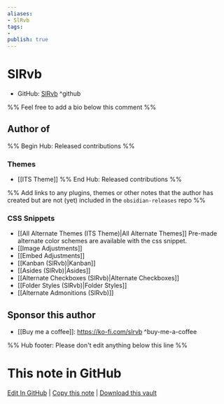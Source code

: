 ```yaml
---
aliases:
- SlRvb
tags:
- 
publish: true
---
```


# SlRvb

- GitHub: [SlRvb](https://github.com/SlRvb/) ^github
<!-- - Discord: `@` ^discord-->
<!-- - Website: <> ^website-->
<!-- - [[Publish sites|Publish site]]: ^publish-->

%% Feel free to add a bio below this comment %%


## Author of

%% Begin Hub: Released contributions %%

### Themes
- [[ITS Theme]]
%% End Hub: Released contributions %%

%% Add links to any plugins, themes or other notes that the author has created but are not (yet) included in the `obsidian-releases` repo %%

### CSS Snippets
- [[All Alternate Themes (ITS Theme)|All Alternate Themes]]
    Pre-made alternate color schemes are available with the css snippet.
- [[Image Adjustments]]
- [[Embed Adjustments]]
- [[Kanban (SlRvb)|Kanban]]
- [[Asides (SlRvb)|Asides]]
- [[Alternate Checkboxes (SlRvb)|Alternate Checkboxes]]
- [[Folder Styles (SlRvb)|Folder Styles]]
- [[Alternate Admonitions (SlRvb)]]

<!--
### Unlisted plugins
-->

<!--
### Others
-->

## Sponsor this author

- [[Buy me a coffee]]: <https://ko-fi.com/slrvb> ^buy-me-a-coffee

<!--
- [[GitHub sponsors]]: [Sponsor @SlRvb on GitHub Sponsors](https://github.com/sponsors/SlRvb) ^github-sponsor
- [[PayPal]]: ^paypal
- [[Patreon]]: ^patreon

-->

<!--
## Follow this author

- [[YouTube Channels|On YouTube]]: ^youtube
- Twitter: ^twitter
- ...
-->

%% Hub footer: Please don't edit anything below this line %%

# This note in GitHub

<span class="git-footer">[Edit In GitHub](https://github.dev/obsidian-community/obsidian-hub/blob/main/01%20-%20Community/People/SlRvb.md "git-hub-edit-note") | [Copy this note](https://raw.githubusercontent.com/obsidian-community/obsidian-hub/main/01%20-%20Community/People/SlRvb.md "git-hub-copy-note") | [Download this vault](https://github.com/obsidian-community/obsidian-hub/archive/refs/heads/main.zip "git-hub-download-vault") </span>
